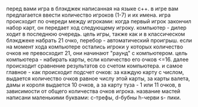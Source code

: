 перед вами игра в блэкджек написанная на языке с++. в игре вам предлагается ввести количество игроков (1-7) и их имена. игра происходит по очереди между игроками: когда первый игрок закончил набор 
карт, он передает ход следующему игроку. компьютер - дилер ходит в последнюю очередь. цель игры, также как и в классическом блэкджеке набрать 21 очко, перебор - автоматический проигрыш. если на момент хода
компьютере остались игроки у которых количество очков не превосходит 21, они начинают "раунд" с компьютером. цель компьютера - набирать карты, если количество его очков <=16. далее происходит сравнение 
результатов со счетом компьютера. и самое главное - как происходит подсчет очков: за каждую карту с числом, выдается количество очков равное числу этой карты, за карты валета, дамы и короля выдается 10 очков, 
а за карту туза - 1 или 11 очков, в зависимости от общего количества очков игрока. название мастей написани маленькими буквами: c-трефы, d-бубны h-черви s- пики.
